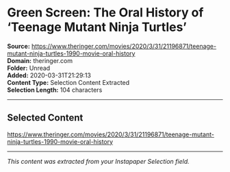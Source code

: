 # Green Screen: The Oral History of ‘Teenage Mutant Ninja Turtles’

**Source:** https://www.theringer.com/movies/2020/3/31/21196871/teenage-mutant-ninja-turtles-1990-movie-oral-history  
**Domain:** theringer.com  
**Folder:** Unread  
**Added:** 2020-03-31T21:29:13  
**Content Type:** Selection Content Extracted  
**Selection Length:** 104 characters  


---

## Selected Content

https://www.theringer.com/movies/2020/3/31/21196871/teenage-mutant-ninja-turtles-1990-movie-oral-history

---

*This content was extracted from your Instapaper Selection field.*